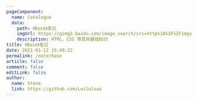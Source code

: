 ```yaml
---
pageComponent:
  name: Catalogue
  data:
    path: 《Base》笔记
    imgUrl: https://gimg2.baidu.com/image_search/src=http%3A%2F%2Fimgx.xiawu.com%2Fxzimg%2Fi4%2Fi4%2FTB1I8_9LXXXXXbkXXXXXXXXXXXX_%21%210-item_pic.jpg&refer=http%3A%2F%2Fimgx.xiawu.com&app=2002&size=f9999,10000&q=a80&n=0&g=0n&fmt=jpeg?sec=1648973166&t=22acb18033695daf29d8ed3a9b65bc42
    description: HTML、CSS 等其他基础知识
title: 《Base》笔记
date: 2021-01-12 15:49:22
permalink: /note/base
article: false
comment: false
editLink: false
author:
  name: Stone
  link: https://github.com/Leiloloaa
---
```

